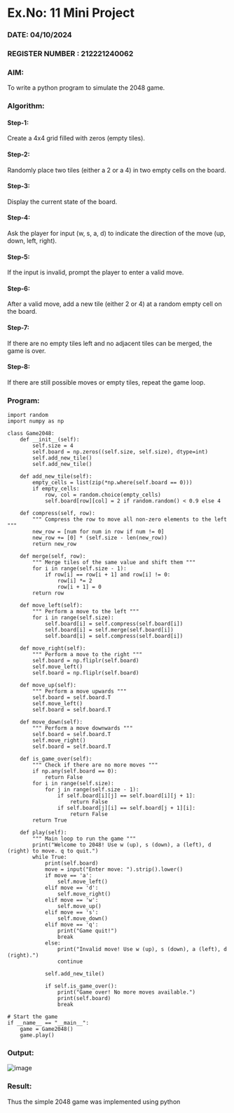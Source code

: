 # Ex.No: 11  Mini Project 
### DATE: 04/10/2024                                                                           
### REGISTER NUMBER : 212221240062
### AIM: 
To write a python program to simulate the 2048 game.
### Algorithm:
#### Step-1: 
Create a 4x4 grid filled with zeros (empty tiles).
#### Step-2: 
Randomly place two tiles (either a 2 or a 4) in two empty cells on the board.
#### Step-3: 
Display the current state of the board.
#### Step-4: 
Ask the player for input (w, s, a, d) to indicate the direction of the move (up, down, left, right).
#### Step-5: 
If the input is invalid, prompt the player to enter a valid move.
#### Step-6: 
After a valid move, add a new tile (either 2 or 4) at a random empty cell on the board.
#### Step-7: 
If there are no empty tiles left and no adjacent tiles can be merged, the game is over.
#### Step-8: 
If there are still possible moves or empty tiles, repeat the game loop.
### Program:
```
import random
import numpy as np

class Game2048:
    def __init__(self):
        self.size = 4
        self.board = np.zeros((self.size, self.size), dtype=int)
        self.add_new_tile()
        self.add_new_tile()

    def add_new_tile(self):
        empty_cells = list(zip(*np.where(self.board == 0)))
        if empty_cells:
            row, col = random.choice(empty_cells)
            self.board[row][col] = 2 if random.random() < 0.9 else 4

    def compress(self, row):
        """ Compress the row to move all non-zero elements to the left """
        new_row = [num for num in row if num != 0]
        new_row += [0] * (self.size - len(new_row))
        return new_row

    def merge(self, row):
        """ Merge tiles of the same value and shift them """
        for i in range(self.size - 1):
            if row[i] == row[i + 1] and row[i] != 0:
                row[i] *= 2
                row[i + 1] = 0
        return row

    def move_left(self):
        """ Perform a move to the left """
        for i in range(self.size):
            self.board[i] = self.compress(self.board[i])
            self.board[i] = self.merge(self.board[i])
            self.board[i] = self.compress(self.board[i])

    def move_right(self):
        """ Perform a move to the right """
        self.board = np.fliplr(self.board)
        self.move_left()
        self.board = np.fliplr(self.board)

    def move_up(self):
        """ Perform a move upwards """
        self.board = self.board.T
        self.move_left()
        self.board = self.board.T

    def move_down(self):
        """ Perform a move downwards """
        self.board = self.board.T
        self.move_right()
        self.board = self.board.T

    def is_game_over(self):
        """ Check if there are no more moves """
        if np.any(self.board == 0):
            return False
        for i in range(self.size):
            for j in range(self.size - 1):
                if self.board[i][j] == self.board[i][j + 1]:
                    return False
                if self.board[j][i] == self.board[j + 1][i]:
                    return False
        return True

    def play(self):
        """ Main loop to run the game """
        print("Welcome to 2048! Use w (up), s (down), a (left), d (right) to move. q to quit.")
        while True:
            print(self.board)
            move = input("Enter move: ").strip().lower()
            if move == 'a':
                self.move_left()
            elif move == 'd':
                self.move_right()
            elif move == 'w':
                self.move_up()
            elif move == 's':
                self.move_down()
            elif move == 'q':
                print("Game quit!")
                break
            else:
                print("Invalid move! Use w (up), s (down), a (left), d (right).")
                continue

            self.add_new_tile()

            if self.is_game_over():
                print("Game over! No more moves available.")
                print(self.board)
                break

# Start the game
if __name__ == "__main__":
    game = Game2048()
    game.play()
```
### Output:
![image](https://github.com/user-attachments/assets/7a5df342-de57-4dfc-bd79-e151a7977174)

### Result:
Thus the simple 2048 game was implemented using python
